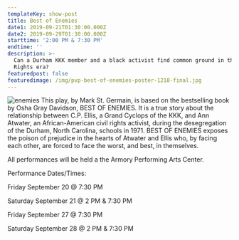 ```yaml
---
templateKey: show-post
title: Best of Enemies
date1: 2019-09-21T01:30:00.000Z
date2: 2019-09-29T01:30:00.000Z
starttime: '2:00 PM & 7:30 PM'
endtime: ''
description: >-
  Can a Durham KKK member and a black activist find common ground in the Civil
  Rights era?
featuredpost: false
featuredimage: /img/pvp-best-of-enemies-poster-1218-final.jpg
---
```

![enemies](/img/pvp-best-of-enemies-poster-1218-final.jpg)
This play, by Mark St. Germain, is based on the bestselling book by Osha Gray Davidson, BEST OF ENEMIES.  It is a true story about the relationship between C.P. Ellis, a Grand Cyclops of the KKK, and Ann Atwater, an African-American civil rights activist, during the desegregation of the Durham, North Carolina, schools in 1971. BEST OF ENEMIES exposes the poison of prejudice in the hearts of Atwater and Ellis who, by facing each other, are forced to face the worst, and best, in themselves.



All performances will be held a the Armory Performing Arts Center.



Performance Dates/Times:



Friday September 20 @ 7:30 PM



Saturday September 21 @ 2 PM & 7:30 PM



Friday September 27 @ 7:30 PM



Saturday September 28 @ 2 PM & 7:30 PM

